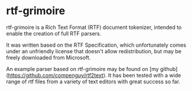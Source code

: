# rtf-grimoire
rtf-grimoire is a Rich Text Format (RTF) document tokenizer, intended to enable
the creation of full RTF parsers.

It was written based on the RTF Specification, which unfortunately comes under
an unfriendly license that doesn't allow redistribution, but may be freely
downloaded from Microsoft.

An example parser based on rtf-grimoire may be found on [my github]
(https://github.com/compenguy/rtf2text).  It has been tested with a wide range
of rtf files from a variety of text editors with great success so far.

